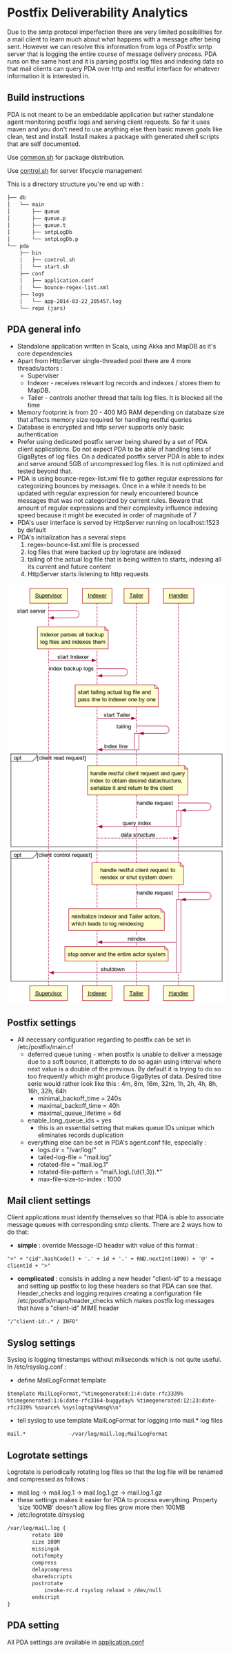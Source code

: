 Postfix Deliverability Analytics
=========

Due to the smtp protocol imperfection there are very limited possibilities for a mail client to learn much about what happens with a message after being sent. However we can resolve this information from logs of Postfix smtp server that is logging the entire course of message delivery process. PDA runs on the same host and it is parsing postfix log files and indexing data so that mail clients can query PDA over http and restful interface for whatever information it is interested in. 

Build instructions
-----

PDA is not meant to be an embeddable application but rather standalone agent monitoring postfix logs and serving client requests. So far it uses maven and you don't need to use anything else then basic maven goals like clean, test and install. Install makes a package with generated shell scripts that are self documented.

Use [common.sh](https://github.com/FgForrest/Postfix-Deliverability-Analytics/blob/master/server/common.sh) for package distribution.

Use [control.sh](https://github.com/FgForrest/Postfix-Deliverability-Analytics/blob/master/server/src/main/resources/control.sh) for server lifecycle management

This is a directory structure you're end up with :

```
├── db
│   └── main
│       ├── queue
│       ├── queue.p
│       ├── queue.t
│       ├── smtpLogDb
│       └── smtpLogDb.p
└── pda
    ├── bin
    │   ├── control.sh
    │   └── start.sh
    ├── conf
    │   ├── application.conf
    │   └── bounce-regex-list.xml
    ├── logs
    │   └── app-2014-03-22_205457.log
    └── repo (jars)

```

PDA general info
----

  - Standalone application written in Scala, using Akka and MapDB as it's core dependencies
  - Apart from HttpServer single-threaded pool there are 4 more threads/actors : 
    - Superviser
    - Indexer - receives relevant log records and indexes / stores them to MapDB.
    - Tailer -  controls another thread that tails log files. It is blocked all the time
  - Memory footprint is from 20 - 400 MG RAM depending on databaze size that affects memory size required for handling restful queries
  - Database is encrypted and http server supports only basic authentication
  - Prefer using dedicated postfix server being shared by a set of PDA client applications. Do not expect PDA to be able of handling tens of GigaBytes of log files. On a dedicated postfix server PDA is able to index and serve around 5GB of uncompressed log files. It is not optimized and tested beyond that.
  - PDA is using bounce-regex-list.xml file to gather regular expressions for categorizing bounces by messages. Once in a while it needs to be updated with regular expression for newly encountered bounce messages that was not categorized by current rules. Beware that amount of regular expressions and their complexity influence indexing speed because it might be executed in order of magnitude of 7
  - PDA's user interface is served by HttpServer running on localhost:1523 by default
  - PDA's initialization has a several steps
    1. regex-bounce-list.xml file is processed 
    2. log files that were backed up by logrotate are indexed
    3. tailing of the actual log file that is being written to starts, indexing all its current and future content
    4. HttpServer starts listening to http requests

![Diagram](https://github.com/FgForrest/Postfix-Deliverability-Analytics/blob/master/diagram.png)

Postfix settings
----

  - All necessary configuration regarding to postfix can be set in /etc/postfix/main.cf
    - deferred queue tuning - when postfix is unable to deliver a message due to a soft bounce, it attempts to do so again using interval where next value is a double of the previous. By default it is trying to do so too frequently which might produce GigaBytes of data. Desired time serie would rather look like this : 4m, 8m, 16m, 32m, 1h, 2h, 4h, 8h, 16h, 32h, 64h 
        - minimal_backoff_time = 240s
        - maximal_backoff_time = 40h
        - maximal_queue_lifetime = 6d
    - enable_long_queue_ids = yes
        - this is an essential setting that makes queue IDs unique which eliminates records duplication
    - everything else can be set in PDA's agent.conf file, especially :
        -  logs.dir = "/var/log/"
        -  tailed-log-file = "mail.log"
        -  rotated-file = "mail.log.1"
        -  rotated-file-pattern = "mail\\.log\\.(\\d{1,3}).*"
        -  max-file-size-to-index : 1000

Mail client settings
----

Client applications must identify themselves so that PDA is able to associate message queues with corresponding smtp clients. There are 2 ways how to do that:
  - **simple** : override Message-ID header with value of this format :
```
"<" + "cid".hashCode() + '.' + id + '.' + RND.nextInt(1000) + '@' + clientId + ">"
```
    
   - **complicated** : consists in adding a new header "client-id" to a message and setting up postfix to log these headers so that PDA can see that. Header_checks and logging requires creating a configuration file /etc/postfix/maps/header_checks which makes postfix log messages that have a "client-id" MIME header
```
"/^client-id:.* / INFO"
```

Syslog settings
------

Syslog is logging timestamps without miliseconds which is not quite useful. In /etc/rsyslog.conf :
   - define MailLogFormat template
```
$template MailLogFormat,"%timegenerated:1:4:date-rfc3339% %timegenerated:1:6:date-rfc3164-buggyday% %timegenerated:12:23:date-rfc3339% %source% %syslogtag%%msg%\n"
``` 

   - tell syslog to use template MailLogFormat for logging into mail.* log files
```
mail.*              -/var/log/mail.log;MailLogFormat
```

Logrotate settings
------

Logrotate is periodically rotating log files so that the log file will be renamed and compressed as follows : 
  - mail.log -> mail.log.1 -> mail.log.1.gz -> mail.log.1.gz
  - these settings makes it easier for PDA to process everything. Property 'size 100MB' doesn't allow log files grow more then 100MB 
  - /etc/logrotate.d/rsyslog
```
/var/log/mail.log {
        rotate 100
	    size 100M
	    missingok
	    notifempty
	    compress
	    delaycompress
	    sharedscripts
	    postrotate
		    invoke-rc.d rsyslog reload > /dev/null
	    endscript
}
```

PDA setting
-----

All PDA settings are available in [application.conf](https://github.com/FgForrest/Postfix-Deliverability-Analytics/blob/master/server/src/main/resources/application.conf)